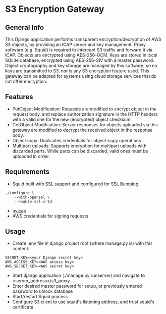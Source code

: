 # S3 Encryption Gateway

## General Info
This Django application performs transparent encryption/decryption of AWS S3 objects, by providing an ICAP server and key management. Proxy software (e.g. Squid) is required to intercept S3 traffic and forward it via ICAP. Objects are encrypted using AES-256-GCM. Keys are stored in local SQLite database, encrypted using AES-256-SIV with a master password.
Object cryptography and key storage are managed by this software, so no keys are transmitted to S3, nor is any S3 encryption feature used. This gateway can be adapted for systems using cloud storage services that do not offer encryption.
## Features
* PutObject Modification: Requests are modified to encrypt object in the request body, and replace authorization signature in the HTTP headers with a valid one for the new (encrypted) object checksum.
* GetObject Modification: Server responses for objects uploaded via this gateway are modified to decrypt the received object in the response body.
* Object copy: Duplicates credentials for object-copy operations
* Multipart uploads: Supports encryption for multipart uploads with discarded parts. While parts can be discarded, valid ones must be uploaded in order.

## Requirements
* Squid built with [SSL support](https://wiki.squid-cache.org/ConfigExamples/Intercept/SslBumpExplicit) and configured for [SSL Bumping](https://wiki.squid-cache.org/Features/SslBump):
```
./configure \
    --with-openssl \
    --enable-ssl-crtd
```
* [pyicap](https://github.com/netom/pyicap/)
* AWS credentials for signing requests

## Usage
* Create .env file in django project root (where manage.py is) with this content:
```
SECRET_KEY=<your Django secret key>
AWS_ACCESS_KEY=<AWS access key>
AWS_SECRET_KEY=<AWS secret key>
```
* Start django application (./manage.py runserver) and navigate to <server_address\>/s3_proxy
* Enter desired master password for setup, or previously entered password to unlock database
* Start/restart Squid process
* Configure S3 client to use squid's listening address, and trust squid's certificate